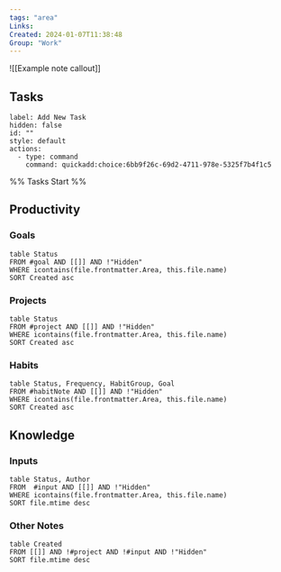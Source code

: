```yaml
---
tags: "area"
Links: 
Created: 2024-01-07T11:38:48
Group: "Work"
---
```


![[Example note callout]]

## Tasks

```meta-bind-button
label: Add New Task
hidden: false
id: ""
style: default
actions:
  - type: command
    command: quickadd:choice:6bb9f26c-69d2-4711-978e-5325f7b4f1c5
```

%% Tasks Start %%

## Productivity

### Goals

```dataview
table Status
FROM #goal AND [[]] AND !"Hidden"
WHERE icontains(file.frontmatter.Area, this.file.name)
SORT Created asc
```

### Projects

```dataview
table Status
FROM #project AND [[]] AND !"Hidden"
WHERE icontains(file.frontmatter.Area, this.file.name)
SORT Created asc
```

### Habits

```dataview
table Status, Frequency, HabitGroup, Goal
FROM #habitNote AND [[]] AND !"Hidden"
WHERE icontains(file.frontmatter.Area, this.file.name)
SORT Created asc
```

## Knowledge

### Inputs

```dataview
table Status, Author
FROM  #input AND [[]] AND !"Hidden"
WHERE icontains(file.frontmatter.Area, this.file.name)
SORT file.mtime desc
```

### Other Notes

```dataview
table Created
FROM [[]] AND !#project AND !#input AND !"Hidden"
SORT file.mtime desc
```
